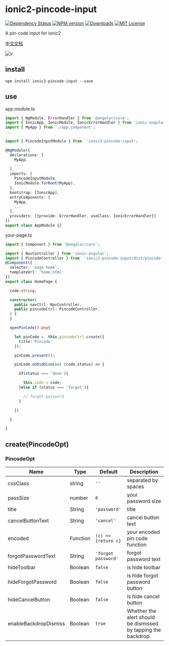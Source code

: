 # ionic2-pincode-input

[![Dependency Status](https://david-dm.org/HsuanXyz/ionic2-pincode-input.svg)](https://david-dm.org/HsuanXyz/ionic2-pincode-input)
[![NPM version][npm-image]][npm-url] [![Downloads][downloads-image]][downloads-url] [![MIT License][license-image]][license-url]

A pin-code input for ionic2

[中文文档](https://github.com/HsuanXyz/ionic2-pincode-input/blob/master/README-CN.md)

![v](https://github.com/HsuanXyz/hsuanxyz.github.io/blob/master/assets/ionic2-pincode-input/pin-code.gif?raw=true)



## install

`npm install ionic2-pincode-input --save`

## use

app.module.ts
```typescript
import { NgModule, ErrorHandler } from '@angular/core';
import { IonicApp, IonicModule, IonicErrorHandler } from 'ionic-angular';
import { MyApp } from './app.component';
...

import { PincodeInputModule } from  'ionic2-pincode-input';

@NgModule({
  declarations: [
    MyApp,
    ...
  ],
  imports: [
    PincodeInputModule,
    IonicModule.forRoot(MyApp),
  ],
  bootstrap: [IonicApp],
  entryComponents: [
    MyApp,
    ...
  ],
  providers: [{provide: ErrorHandler, useClass: IonicErrorHandler}]
})
export class AppModule {}
```
your-page.ts

```typescript
import { Component } from '@angular/core';

import { NavController } from 'ionic-angular';
import { PincodeController } from  'ionic2-pincode-input/dist/pincode'
@Component({
  selector: 'page-home',
  templateUrl: 'home.html'
})
export class HomePage {

  code:string;

  constructor(
    public navCtrl: NavController,
    public pincodeCtrl: PincodeController,
  ) {
  }

  openPinCode():any{

    let pinCode =  this.pincodeCtrl.create({
      title:'Pincode'
    });

    pinCode.present();

    pinCode.onDidDismiss( (code,status) => {

      if(status === 'done'){

        this.code = code;
      }else if (status === 'forgot'){

        // forgot password
      }

    })

  }

}

```


## create(PincodeOpt)

### PincodeOpt
| Name            | Type          | Default       | Description |
| --------------- | ------------- | ------------- | ----------- |
| cssClass        | string        | `''`          | separated by spaces|
| passSize        | number        | `6`           | your password size|
| title           | String        | `'password'`  | title       |
| cancelButtonText| String        | `'cancel'`    | cancel button text    |
| encoded         | Function      | ` (c) => {return c} ` | your encoded pin code function |
| forgotPasswordText| String      | `'forgot password'`| forgot password text    |
| hideToolbar| Boolean     | `false`       | is hide toolbar   |
| hideForgotPassword| Boolean     | `false`       | is hide forgot password button   |
| hideCancelButton | Boolean     | `false`       | is hide cancel button   |
| enableBackdropDismiss| Boolean     | `true`       | Whether the alert should be dismissed by tapping the backdrop.  |

[npm-url]: https://www.npmjs.com/package/ionic2-pincode-input
[npm-image]: https://img.shields.io/npm/v/ionic2-pincode-input.svg

[downloads-image]: https://img.shields.io/npm/dm/ionic2-pincode-input.svg
[downloads-url]: http://badge.fury.io/js/ionic2-pincode-input

[license-image]: http://img.shields.io/badge/license-MIT-blue.svg?style=flat
[license-url]: LICENSE
